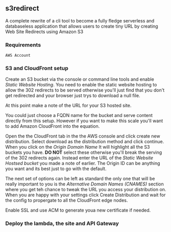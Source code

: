 ## **s3redirect**

A complete rewrite of a cli tool to become a fully fledge serverless and databaseless application that allows users to create tiny URL by creating Web Site Redirects using Amazon S3

### **Requirements**

    AWS Account

### **S3 and CloudFront setup**

Create an S3 bucket via the console or command line tools and enable *Static Website Hosting*. You need to enable the static website hosting to allow the 302 redirects to be served otherwise you'll just find that you don't get redirected and your browser just trys to download a null file.

At this point make a note of the URL for your S3 hosted site.

You could just choose a FQDN name for the bucket and serve content directly from this setup. However if you want to make this scale you'll want to add Amazon CloudFront into the equation.

Open the the CloudFront tab in the the AWS console and click create new distribution. Select download as the distribution method and click continue. When you click on the *Origin Domain Name* It will highlight all the S3 buckets you have. **DO NOT** select these otherwise you'll break the serving of the 302 redirects again. Instead enter the URL of the *Static Website Hostsed bucket* you made a note of earlier. The Origin ID can be anything you want and its best just to go with the default.

The next set of options can be left as standard the only one that will be really important to you is the *Alternative Domain Names (CNAMES)* section where you get teh chance to tweak the URL you access your distribution on. When you are happy with your settings click Create Distribution and wait for the config to propergate to all the CloudFront edge nodes.

Enable SSL and use ACM to generate youa  new certificate if needed.

### **Deploy the lambda, the site and API Gateway**

